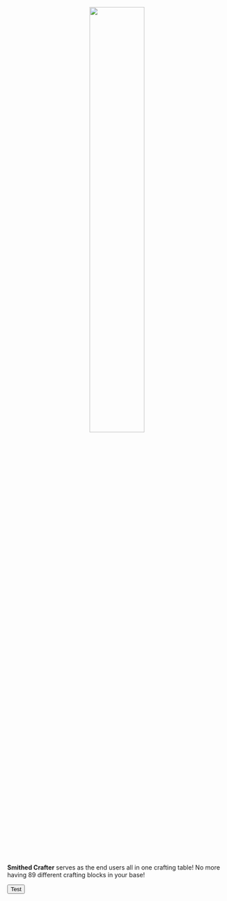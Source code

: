<p align="center">
  <img width='50%' src="https://github.com/TheNuclearNexus/smithed/blob/master/public/official_smithed_library.png?raw=true">
</p>

**Smithed Crafter** serves as the end users all in one crafting table! No more having 89 different crafting blocks in your base!

<script>
  function click() {
    console.log('hi')
  }
</script>

<button onclick="click()">Test</button>
